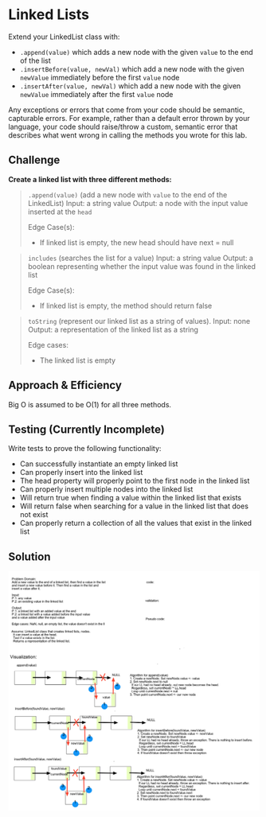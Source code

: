 # Linked Lists

Extend your LinkedList class with:

- `.append(value)` which adds a new node with the given `value` to the end of the list
- `.insertBefore(value, newVal)` which add a new node with the given `newValue` immediately before the first `value` node
- `.insertAfter(value, newVal)` which add a new node with the given `newValue` immediately after the first `value` node

Any exceptions or errors that come from your code should be semantic, capturable errors. For example, rather than a default error thrown by your language, your code should raise/throw a custom, semantic error that describes what went wrong in calling the methods you wrote for this lab.

## Challenge

**Create a linked list with three different methods:**

>`.append(value)` (add a new node with `value` to the end of the LinkedList)
>Input: a string value
>Output: a node with the input value inserted at the `head`
>
>Edge Case(s):
>- If linked list is empty, the new head should have next = null

>`includes` (searches the list for a value)
>Input: a string value
>Output: a boolean representing whether the input value was found in the linked list
>
>Edge Case(s):
>- If linked list is empty, the method should return false

>`toString` (represent our linked list as a string of values).
>Input: none
>Output: a representation of the linked list as a string
>
>Edge cases:
>- The linked list is empty

## Approach & Efficiency

Big O is assumed to be O(1) for all three methods.

## Testing (Currently Incomplete)

Write tests to prove the following functionality:

- Can successfully instantiate an empty linked list
- Can properly insert into the linked list
- The head property will properly point to the first node in the linked list
- Can properly insert multiple nodes into the linked list
- Will return true when finding a value within the linked list that exists
- Will return false when searching for a value in the linked list that does not exist
- Can properly return a collection of all the values that exist in the linked list

## Solution

![code-challenge-06](./assets/CodeChallenge6-Whiteboard.png)
